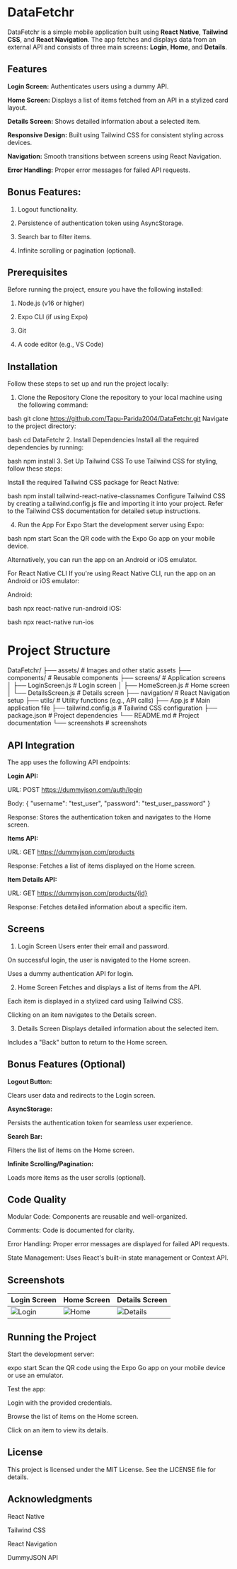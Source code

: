 # DataFetchr

DataFetchr is a simple mobile application built using **React Native**, **Tailwind CSS**, and **React Navigation**. The app fetches and displays data from an external API and consists of three main screens: **Login**, **Home**, and **Details**.

## Features

**Login Screen:**
Authenticates users using a dummy API.

**Home Screen:**
Displays a list of items fetched from an API in a stylized card layout.

**Details Screen:**
Shows detailed information about a selected item.

**Responsive Design:**
Built using Tailwind CSS for consistent styling across devices.

**Navigation:**
Smooth transitions between screens using React Navigation.

**Error Handling:** Proper error messages for failed API requests.

## Bonus Features:

1. Logout functionality.

2. Persistence of authentication token using AsyncStorage.

3. Search bar to filter items.

4. Infinite scrolling or pagination (optional).

## Prerequisites

Before running the project, ensure you have the following installed:

1. Node.js (v16 or higher)

2. Expo CLI (if using Expo)

3. Git

4. A code editor (e.g., VS Code)

## Installation
Follow these steps to set up and run the project locally:

1. Clone the Repository
Clone the repository to your local machine using the following command:

bash
git clone https://github.com/Tapu-Parida2004/DataFetchr.git
Navigate to the project directory:

bash
cd DataFetchr
2. Install Dependencies
Install all the required dependencies by running:

bash
npm install
3. Set Up Tailwind CSS
To use Tailwind CSS for styling, follow these steps:

Install the required Tailwind CSS package for React Native:

bash
npm install tailwind-react-native-classnames
Configure Tailwind CSS by creating a tailwind.config.js file and importing it into your project. Refer to the Tailwind CSS documentation for detailed setup instructions.

4. Run the App
For Expo
Start the development server using Expo:

bash
npm start
Scan the QR code with the Expo Go app on your mobile device.

Alternatively, you can run the app on an Android or iOS emulator.

For React Native CLI
If you're using React Native CLI, run the app on an Android or iOS emulator:

Android:

bash
npx react-native run-android
iOS:

bash
npx react-native run-ios

# Project Structure

DataFetchr/
├── assets/ # Images and other static assets
├── components/ # Reusable components
├── screens/ # Application screens
│ ├── LoginScreen.js # Login screen
│ ├── HomeScreen.js # Home screen
│ └── DetailsScreen.js # Details screen
├── navigation/ # React Navigation setup
├── utils/ # Utility functions (e.g., API calls)
├── App.js # Main application file
├── tailwind.config.js # Tailwind CSS configuration
├── package.json # Project dependencies
└── README.md # Project documentation
└── screenshots # screenshots 

## API Integration

The app uses the following API endpoints:

**Login API:**

URL: POST https://dummyjson.com/auth/login

Body: { "username": "test_user", "password": "test_user_password" }

Response: Stores the authentication token and navigates to the Home screen.

**Items API:**

URL: GET https://dummyjson.com/products

Response: Fetches a list of items displayed on the Home screen.

**Item Details API:**

URL: GET https://dummyjson.com/products/{id}

Response: Fetches detailed information about a specific item.

## Screens

1. Login Screen
   Users enter their email and password.

On successful login, the user is navigated to the Home screen.

Uses a dummy authentication API for login.

2. Home Screen
   Fetches and displays a list of items from the API.

Each item is displayed in a stylized card using Tailwind CSS.

Clicking on an item navigates to the Details screen.

3. Details Screen
   Displays detailed information about the selected item.

Includes a "Back" button to return to the Home screen.

## Bonus Features (Optional)

**Logout Button:**

Clears user data and redirects to the Login screen.

**AsyncStorage:**

Persists the authentication token for seamless user experience.

**Search Bar:**

Filters the list of items on the Home screen.

**Infinite Scrolling/Pagination:**

Loads more items as the user scrolls (optional).

## Code Quality

Modular Code: Components are reusable and well-organized.

Comments: Code is documented for clarity.

Error Handling: Proper error messages are displayed for failed API requests.

State Management: Uses React's built-in state management or Context API.

## Screenshots

| Login Screen | Home Screen | Details Screen |
|--------------|-------------|----------------|
| ![Login](screenshots/login.jpg) | ![Home](screenshots/home.jpg) | ![Details](screenshots/details.jpg) |

## Running the Project

Start the development server:

expo start
Scan the QR code using the Expo Go app on your mobile device or use an emulator.

Test the app:

Login with the provided credentials.

Browse the list of items on the Home screen.

Click on an item to view its details.

## License

This project is licensed under the MIT License. See the LICENSE file for details.

## Acknowledgments

React Native

Tailwind CSS

React Navigation

DummyJSON API
